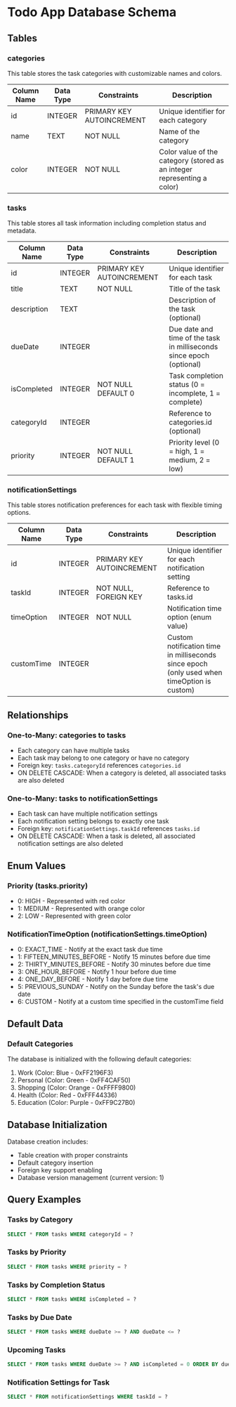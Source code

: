 # Todo App Database Schema

## Tables

### categories

This table stores the task categories with customizable names and colors.

| Column Name | Data Type | Constraints | Description |
|-------------|-----------|-------------|-------------|
| id          | INTEGER   | PRIMARY KEY AUTOINCREMENT | Unique identifier for each category |
| name        | TEXT      | NOT NULL    | Name of the category |
| color       | INTEGER   | NOT NULL    | Color value of the category (stored as an integer representing a color) |

### tasks

This table stores all task information including completion status and metadata.

| Column Name | Data Type | Constraints | Description |
|-------------|-----------|-------------|-------------|
| id          | INTEGER   | PRIMARY KEY AUTOINCREMENT | Unique identifier for each task |
| title       | TEXT      | NOT NULL    | Title of the task |
| description | TEXT      |             | Description of the task (optional) |
| dueDate     | INTEGER   |             | Due date and time of the task in milliseconds since epoch (optional) |
| isCompleted | INTEGER   | NOT NULL DEFAULT 0 | Task completion status (0 = incomplete, 1 = complete) |
| categoryId  | INTEGER   |             | Reference to categories.id (optional) |
| priority    | INTEGER   | NOT NULL DEFAULT 1 | Priority level (0 = high, 1 = medium, 2 = low) |

### notificationSettings

This table stores notification preferences for each task with flexible timing options.

| Column Name | Data Type | Constraints | Description |
|-------------|-----------|-------------|-------------|
| id          | INTEGER   | PRIMARY KEY AUTOINCREMENT | Unique identifier for each notification setting |
| taskId      | INTEGER   | NOT NULL, FOREIGN KEY | Reference to tasks.id |
| timeOption  | INTEGER   | NOT NULL    | Notification time option (enum value) |
| customTime  | INTEGER   |             | Custom notification time in milliseconds since epoch (only used when timeOption is custom) |

## Relationships

### One-to-Many: categories to tasks
- Each category can have multiple tasks
- Each task may belong to one category or have no category
- Foreign key: `tasks.categoryId` references `categories.id`
- ON DELETE CASCADE: When a category is deleted, all associated tasks are also deleted

### One-to-Many: tasks to notificationSettings
- Each task can have multiple notification settings
- Each notification setting belongs to exactly one task
- Foreign key: `notificationSettings.taskId` references `tasks.id`
- ON DELETE CASCADE: When a task is deleted, all associated notification settings are also deleted

## Enum Values

### Priority (tasks.priority)
- 0: HIGH - Represented with red color
- 1: MEDIUM - Represented with orange color
- 2: LOW - Represented with green color

### NotificationTimeOption (notificationSettings.timeOption)
- 0: EXACT_TIME - Notify at the exact task due time
- 1: FIFTEEN_MINUTES_BEFORE - Notify 15 minutes before due time
- 2: THIRTY_MINUTES_BEFORE - Notify 30 minutes before due time
- 3: ONE_HOUR_BEFORE - Notify 1 hour before due time
- 4: ONE_DAY_BEFORE - Notify 1 day before due time
- 5: PREVIOUS_SUNDAY - Notify on the Sunday before the task's due date
- 6: CUSTOM - Notify at a custom time specified in the customTime field

## Default Data

### Default Categories
The database is initialized with the following default categories:

1. Work (Color: Blue - 0xFF2196F3)
2. Personal (Color: Green - 0xFF4CAF50)
3. Shopping (Color: Orange - 0xFFFF9800)
4. Health (Color: Red - 0xFFF44336)
5. Education (Color: Purple - 0xFF9C27B0)

## Database Initialization

Database creation includes:
- Table creation with proper constraints
- Default category insertion
- Foreign key support enabling
- Database version management (current version: 1)

## Query Examples

### Tasks by Category
```sql
SELECT * FROM tasks WHERE categoryId = ?
```

### Tasks by Priority
```sql
SELECT * FROM tasks WHERE priority = ?
```

### Tasks by Completion Status
```sql
SELECT * FROM tasks WHERE isCompleted = ?
```

### Tasks by Due Date
```sql
SELECT * FROM tasks WHERE dueDate >= ? AND dueDate <= ?
```

### Upcoming Tasks
```sql
SELECT * FROM tasks WHERE dueDate >= ? AND isCompleted = 0 ORDER BY dueDate ASC
```

### Notification Settings for Task
```sql
SELECT * FROM notificationSettings WHERE taskId = ?
```